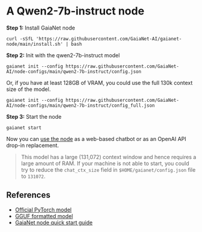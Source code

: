 # A Qwen2-7b-instruct node 

**Step 1:** Install GaiaNet node

```
curl -sSfL 'https://raw.githubusercontent.com/GaiaNet-AI/gaianet-node/main/install.sh' | bash
```

**Step 2:** Init with the qwen2-7b-instruct model

```
gaianet init --config https://raw.githubusercontent.com/GaiaNet-AI/node-configs/main/qwen2-7b-instruct/config.json
```
Or, if you have at least 128GB of VRAM, you could use the full 130k context size of the model.

```
gaianet init --config https://raw.githubusercontent.com/GaiaNet-AI/node-configs/main/qwen2-7b-instruct/config_full.json
```

**Step 3:** Start the node

```
gaianet start
```

Now you can [use the node](https://docs.gaianet.ai/user-guide/mynode) as a web-based chatbot or as an OpenAI API drop-in replacement.

> This model has a large (131,072) context window and hence requires a large amount of RAM. If your machine is not able to start, you could try to reduce the `chat_ctx_size` field in `$HOME/gaianet/config.json` file to `131072`.

## References

* [Official PyTorch model](https://huggingface.co/Qwen/Qwen2-7B-Instruct)
* [GGUF formatted model](https://huggingface.co/gaianet/Qwen2-7B-Instruct-GGUF)
* [GaiaNet node quick start guide](https://docs.gaianet.ai/node-guide/quick-start)
